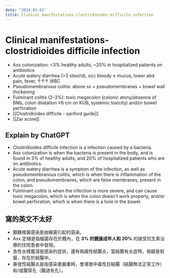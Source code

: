 ```yaml
---
date: "2024-01-01"
title: Clinical manifestations-clostridioides difficile infection
---
```


# Clinical manifestations-clostridioides difficile infection

* Asx colonization: <3% healthy adults; ~20% in hospitalized patients on antibiotics
* Acute watery diarrhea (>3 stool/d), occ bloody ± mucus, lower abd pain, fever, ↑↑↑ WBC
* Pseudomembranous colitis: above sx + pseudomembranes + bowel wall thickening
* Fulminant colitis (2–3%): toxic megacolon (colonic atony/absence of BMs, colon dilatation ≥6 cm on KUB, systemic toxicity) and/or bowel perforation
* [[Clostridioides difficile - sanford guide]]
* [[Zar score]]


## Explain by ChatGPT


- Clostridioides difficile infection is a infection caused by a bacteria.
- Asx colonization is when the bacteria is present in the body, and is found in 3% of healthy adults, and 20% of hospitalized patients who are on antibiotics.
- Acute watery diarrhea is a symptom of the infection, as well as pseudomembranous colitis, which is when there is inflammation of the colon, and pseudomembranes, which are false membranes, present in the colon.
- Fulminant colitis is when the infection is more severe, and can cause toxic megacolon, which is when the colon doesn't work properly, and/or bowel perforation, which is when there is a hole in the bowel.

## 窩的英文不太好

- 艱難梭菌感染是由細菌引起的感染。
- Asx 定植是指細菌存在於體內，在 **3% 的健康成年人和 20%** 的接受抗生素治療的住院患者中發現。
- 急性水樣腹瀉是感染的症狀，還有偽膜性結腸炎，當結腸有炎症時，偽膜是假膜，存在於結腸中。
- 暴發性結腸炎是指感染更嚴重時，會導致中毒性巨結腸（結腸無法正常工作）和/或腸穿孔（腸道有孔）。
